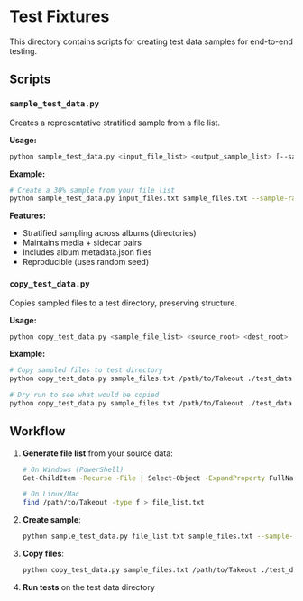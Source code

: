 # Test Fixtures

This directory contains scripts for creating test data samples for end-to-end testing.

## Scripts

### `sample_test_data.py`

Creates a representative stratified sample from a file list.

**Usage:**

```bash
python sample_test_data.py <input_file_list> <output_sample_list> [--sample-rate 0.3]
```

**Example:**

```bash
# Create a 30% sample from your file list
python sample_test_data.py input_files.txt sample_files.txt --sample-rate 0.3
```

**Features:**

- Stratified sampling across albums (directories)
- Maintains media + sidecar pairs
- Includes album metadata.json files
- Reproducible (uses random seed)

### `copy_test_data.py`

Copies sampled files to a test directory, preserving structure.

**Usage:**

```bash
python copy_test_data.py <sample_file_list> <source_root> <dest_root>
```

**Example:**

```bash
# Copy sampled files to test directory
python copy_test_data.py sample_files.txt /path/to/Takeout ./test_data

# Dry run to see what would be copied
python copy_test_data.py sample_files.txt /path/to/Takeout ./test_data --dry-run
```

## Workflow

1. **Generate file list** from your source data:

   ```bash
   # On Windows (PowerShell)
   Get-ChildItem -Recurse -File | Select-Object -ExpandProperty FullName > file_list.txt
   
   # On Linux/Mac
   find /path/to/Takeout -type f > file_list.txt
   ```

2. **Create sample**:

   ```bash
   python sample_test_data.py file_list.txt sample_files.txt --sample-rate 0.3
   ```

3. **Copy files**:

   ```bash
   python copy_test_data.py sample_files.txt /path/to/Takeout ./test_data
   ```

4. **Run tests** on the test data directory
